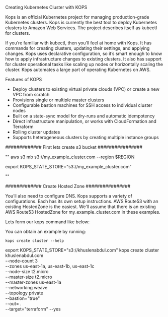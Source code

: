 Creating Kubernetes Cluster with KOPS

Kops is an official Kubernetes project for managing
production-grade Kubernetes clusters. Kops is currently
the best tool to deploy Kubernetes clusters to Amazon
Web Services. The project describes itself as kubectl for
clusters.

If you’re familiar with kubectl, then you’ll feel at home with Kops. It has commands for creating
clusters, updating their settings, and applying changes. Kops uses declarative configuration,
so it’s smart enough to know how to apply infrastructure changes to existing clusters. It also
has support for cluster operational tasks like scaling up nodes or horizontally scaling the
cluster. Kops automates a large part of operating Kubernetes on AWS.

Features of KOPS

- Deploy clusters to existing virtual private clouds (VPC) or create a new VPC from scratch
- Provisions single or multiple master clusters
- Configurable bastion machines for SSH access to individual cluster nodes
- Built on a state-sync model for dry-runs and automatic idempotency
- Direct infrastructure manipulation, or works with CloudFormation and Terraform
- Rolling cluster updates
- Supports heterogeneous clusters by creating multiple instance groups



############# First lets create s3 bucket ################

""
  aws s3 mb s3://my_example_cluster.com --region $REGION

  export KOPS_STATE_STORE="s3://my_example_cluster.com"

  ""



############# Create Hosted Zone ################

  You’ll also need to configure DNS. Kops supports a variety of configurations. Each has its own setup instructions. AWS Route53 with an existing HostedZone is the easiest. We’ll assume that there is an existing AWS Route53 HostedZone for my_example_cluster.com in these examples.

Lets form our kops command like below:

You can obtain an example by running:

``` kops create cluster --help ```

  export KOPS_STATE_STORE="s3://khuslenabdul.com"
  kops create cluster khuslenabdul.com \
  --node-count 3 \
  --zones us-east-1a, us-east-1b, us-east-1c \
  --node-size t2.micro \
  --master-size t2.micro \
  --master-zones  us-east-1a \
  --networking weave \
  --topology private \
  --bastion="true" \
  --out= . \
  --target="terraform"
  --yes
